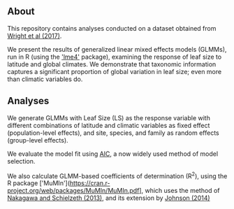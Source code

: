 ## About
This repository contains analyses conducted on a dataset obtained from [Wright et al (2017)](http://science.sciencemag.org/content/357/6354/917).


We present the results of generalized linear mixed effects models (GLMMs), run in R (using the ['lme4'](https://cran.r-project.org/web/packages/lme4/index.html) package),  examining the response of leaf size to latitude and global climates. 
We demonstrate that taxonomic information captures a significant proportion of global variation in leaf size; even more than climatic variables do.


## Analyses
We generate GLMMs with Leaf Size (LS) as the response variable with different combinations of latitude and climatic variables as fixed effect (population-level effects), and site, species, and family as random effects (group-level effects).

We evaluate the model fit using [AIC](https://en.wikipedia.org/wiki/Akaike_information_criterion), a now widely used method of model selection.

We also calculate GLMM-based coefficients of determination (R<sup>2</sup>), using the R package ['MuMIn'](https://cran.r-project.org/web/packages/MuMIn/MuMIn.pdf], which uses the method of [Nakagawa and Schielzeth (2013)](http://onlinelibrary.wiley.com/doi/10.1111/j.2041-210x.2012.00261.x/full), and its extension by [Johnson (2014)](http://onlinelibrary.wiley.com/doi/10.1111/2041-210X.12225/full) 
